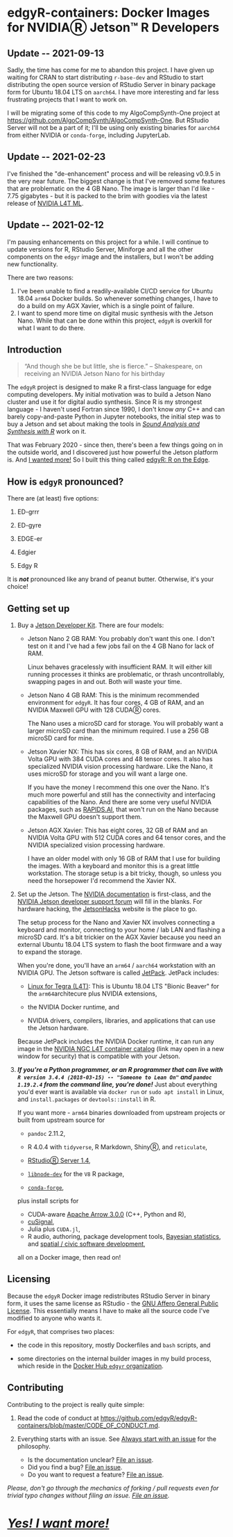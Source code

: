 # edgyR-containers: Docker Images for NVIDIAⓇ Jetson™ R Developers

## Update -- 2021-09-13
Sadly, the time has come for me to abandon this project. I have given up waiting
for CRAN to start distributing `r-base-dev` and RStudio to start
distributing the open source version of RStudio Server in binary package form
for Ubuntu 18.04 LTS on `aarch64`. I have more interesting and far less
frustrating projects that I want to work on.

I will be migrating some of this code to my AlgoCompSynth-One project at
<https://github.com/AlgoCompSynth/AlgoCompSynth-One>. But RStudio Server will
not be a part of it; I'll be using only existing binaries for `aarch64` from
either NVIDIA or `conda-forge`, including JupyterLab.

## Update -- 2021-02-23
I've finished the "de-enhancement" process and will be releasing
v0.9.5 in the very near future. The biggest change is that I've removed some
features that are problematic on the 4 GB Nano. The image is larger than I'd
like - 7.75 gigabytes - but it is packed to the brim with goodies via the
latest release of 
[NVIDIA L4T ML](https://ngc.nvidia.com/catalog/containers/nvidia:l4t-ml).

## Update -- 2021-02-12
I'm pausing enhancements on this project for a while. I will continue to update
versions for R, RStudio Server, Miniforge and all the other components on the
`edgyr` image and the installers, but I won't be adding new functionality.

There are two reasons:
1. I've been unable to find a readily-available CI/CD service for Ubuntu 18.04
`arm64` Docker builds. So whenever something changes, I have to do a build
on my AGX Xavier, which is a single point of failure.
2. I want to spend more time on digital music synthesis with the Jetson Nano.
While that can be done within this project, `edgyR` is overkill for what I
want to do there.

## Introduction

> “And though she be but little, she is fierce.” – Shakespeare, on
> receiving an NVIDIA Jetson Nano for his birthday

The `edgyR` project is designed to make R a first-class language for
edge computing developers. My initial motivation was to build a Jetson
Nano cluster and use it for digital audio synthesis. Since R is my
strongest language - I haven't used Fortran since 1990, I don't know
*any* C++ and can barely copy-and-paste Python in Jupyter notebooks, the
initial step was to buy a Jetson and set about making the tools in
[*Sound Analysis and Synthesis with
R*](https://www.springer.com/us/book/9783319776453 "Springer Sound Analysis and Synthesis with R page")
work on it.

That was February 2020 - since then, there's been a few things going on
in the outside world, and I discovered just how powerful the Jetson
platform is. And [I wanted
more!](https://media.giphy.com/media/D3OdaKTGlpTBC/giphy.gif) So I built
this thing called [edgyR: R on the
Edge](https://github.com/edgyR "edgyR: R on the Edge GitHub organization").

## How is `edgyR` pronounced?

There are (at least) five options:

1.  ED-grrr

2.  ED-gyre

3.  EDGE-er

4.  Edgier

5.  Edgy R

It is ***not*** pronounced like any brand of peanut butter. Otherwise,
it's your choice!

## Getting set up

1.  Buy a [Jetson Developer
    Kit](https://developer.nvidia.com/embedded/jetson-developer-kits "NVIDIA Jetson Developer Kits").
    There are four models:

    -   Jetson Nano 2 GB RAM: You probably don't want this one. I don't
        test on it and I've had a few jobs fail on the 4 GB Nano for
        lack of RAM.

        Linux behaves gracelessly with insufficient RAM. It will either
        kill running processes it thinks are problematic, or thrash
        uncontrollably, swapping pages in and out. Both will waste your
        time.

    -   Jetson Nano 4 GB RAM: This is the minimum recommended
        environment for `edgyR`. It has four cores, 4 GB of RAM, and an
        NVIDIA Maxwell GPU with 128 CUDAⓇ cores.

        The Nano uses a microSD card for storage. You will probably want
        a larger microSD card than the minimum required. I use a 256 GB
        microSD card for mine.

    -   Jetson Xavier NX: This has six cores, 8 GB of RAM, and an NVIDIA
        Volta GPU with 384 CUDA cores and 48 tensor cores. It also has
        specialized NVIDIA vision processing hardware. Like the Nano, it
        uses microSD for storage and you will want a large one.

        If you have the money I recommend this one over the Nano. It's
        much more powerful and still has the connectivity and
        interfacing capabilities of the Nano. And there are some very
        useful NVIDIA packages, such as
        [RAPIDS.AI](https://rapids.ai/ "RAPIDS.AI"), that won't run on
        the Nano because the Maxwell GPU doesn't support them.

    -   Jetson AGX Xavier: This has eight cores, 32 GB of RAM and an
        NVIDIA Volta GPU with 512 CUDA cores and 64 tensor cores, and
        the NVIDIA specialized vision processing hardware.

        I have an older model with only 16 GB of RAM that I use for
        building the images. With a keyboard and monitor this is a great
        little workstation. The storage setup is a bit tricky, though,
        so unless you need the horsepower I'd recommend the Xavier NX.

2.  Set up the Jetson. The [NVIDIA
    documentation](https://developer.nvidia.com/embedded/learn/getting-started-jetson "NVIDIA Jetson getting started")
    is first-class, and the [NVIDIA Jetson developer support
    forum](https://forums.developer.nvidia.com/c/agx-autonomous-machines/jetson-embedded-systems/70 "NVIDIA Jetson developer support forum")
    will fill in the blanks. For hardware hacking, the
    [JetsonHacks](https://www.jetsonhacks.com/ "JetsonHacks website")
    website is the place to go.

    The setup process for the Nano and Xavier NX involves connecting a
    keyboard and monitor, connecting to your home / lab LAN and flashing
    a microSD card. It's a bit trickier on the AGX Xavier because you
    need an external Ubuntu 18.04 LTS system to flash the boot firmware
    and a way to expand the storage.

    When you're done, you'll have an `arm64` / `aarch64` workstation
    with an NVIDIA GPU. The Jetson software is called
    [JetPack](https://developer.nvidia.com/embedded/jetpack "JetPack SDK").
    JetPack includes:

    -   [Linux for Tegra
        (L4T)](https://developer.nvidia.com/embedded/linux-tegra "L4T website"):
        This is Ubuntu 18.04 LTS "Bionic Beaver" for the
        `arm64`architecure plus NVIDIA extensions,

    -   the NVIDIA Docker runtime, and

    -   NVIDIA drivers, compilers, libraries, and applications that can
        use the Jetson hardware.

    Because JetPack includes the NVIDIA Docker runtime, it can run any
    image in the [NVIDIA NGC L4T container
    catalog](https://ngc.nvidia.com/catalog/containers?orderBy=scoreDESC&pageNumber=0&query=L4T&quickFilter=containers&filters= "NVIDIA NGC container catalog")
    (link may open in a new window for security) that is compatible with
    your Jetson.

3.  ***If you're a Python programmer, or an R programmer that can live
    with `R version 3.4.4 (2018-03-15) -- "Someone to Lean On"` and
    `pandoc 1.19.2.4` from the command line, you're done!*** Just about
    everything you'd ever want is available via `docker run` or
    `sudo apt install` in Linux, and `install.packages` or
    `devtools::install` in R.

    If you want more - `arm64` binaries downloaded from upstream
    projects or built from upstream source for

    -   `pandoc` 2.11.2,

    -   R 4.0.4 with `tidyverse`, R Markdown, ShinyⓇ, and  `reticulate`,

    -   [RStudioⓇ Server
        1.4](https://rstudio.com/products/rstudio/download-server/other-platforms/ "Download RStudio Server for other platforms"),

    -   [`libnode-dev`](https://launchpad.net/~cran/+archive/ubuntu/v8 "v8 (libnode) PPA")
        for the `V8` R package,

    -   [`conda-forge`](https://github.com/conda-forge/miniforge "conda-forge/miniforge GitHub repository"),

    plus install scripts for

    -   CUDA-aware [Apache Arrow
        3.0.0](https://arrow.apache.org/docs/ "Apache Arrow documentation")
        (C++, Python and R),
    -   [cuSignal](https://github.com/rapidsai/cusignal),
    -   Julia plus `CUDA.jl`,
    -   R audio, authoring, package development tools, [Bayesian
        statistics](https://github.com/rmcelreath/rethinking), and
        [spatial / civic software
        development](https://geocompr.robinlovelace.net/ "Geocomputation with R"),

    all on a Docker image, then read on!

## Licensing

Because the `edgyR` Docker image redistributes RStudio Server in binary
form, it uses the same license as RStudio - the [GNU Affero General
Public
License](https://www.gnu.org/licenses/agpl-3.0.en.html "GNU Affero General Public License").
This essentially means I have to make all the source code I've modified
to anyone who wants it.

For `edgyR`, that comprises two places:

-   the code in this repository, mostly Dockerfiles and `bash` scripts,
    and

-   some directories on the internal builder images in my build process,
    which reside in the [Docker Hub `edgyr`
    organization](https://hub.docker.com/orgs/edgyr/repositories "Docker Hub edgyr organization").

## Contributing

Contributing to the project is really quite simple:

1.  Read the code of conduct at
    <https://github.com/edgyR/edgyR-containers/blob/master/CODE_OF_CONDUCT.md>.

2.  Everything starts with an issue. See [Always start with an
    issue](https://about.gitlab.com/2016/03/03/start-with-an-issue/) for
    the philosophy.

    -   Is the documentation unclear? [File an
        issue](https://github.com/edgyR/edgyR-containers/issues/new).
    -   Did you find a bug? [File an
        issue](https://github.com/edgyR/edgyR-containers/issues/new).
    -   Do you want to request a feature? [File an
        issue](https://github.com/edgyR/edgyR-containers/issues/new).

*Please, don't go through the mechanics of forking / pull requests even
for trivial typo changes without filing an issue. [File an
issue](https://github.com/edgyR/edgyR-containers/issues/new).*

# [***Yes! I want more!***](https://github.com/edgyR/edgyR-containers/blob/main/I-want-more.md)
